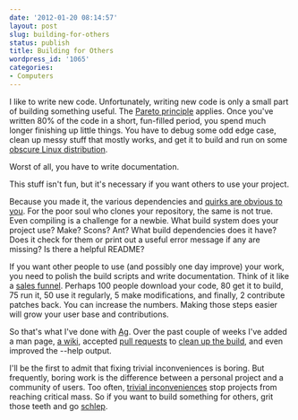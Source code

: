 ```yaml
---
date: '2012-01-20 08:14:57'
layout: post
slug: building-for-others
status: publish
title: Building for Others
wordpress_id: '1065'
categories:
- Computers
---
```


I like to write new code. Unfortunately, writing new code is only a small part of building something useful. The [Pareto principle](http://en.wikipedia.org/wiki/Pareto_principle) applies. Once you've written 80% of the code in a short, fun-filled period, you spend much longer finishing up little things. You have to debug some odd edge case, clean up messy stuff that mostly works, and get it to build and run on some [obscure Linux distribution](http://www.ubuntu.com/).

Worst of all, you have to write documentation.

This stuff isn't fun, but it's necessary if you want others to use your project.

Because you made it, the various dependencies and [quirks are obvious to you](http://lesswrong.com/lw/ke/illusion_of_transparency_why_no_one_understands/). For the poor soul who clones your repository, the same is not true. Even compiling is a challenge for a newbie. What build system does your project use? Make? Scons? Ant? What build dependencies does it have? Does it check for them or print out a useful error message if any are missing? Is there a helpful README?

If you want other people to use (and possibly one day improve) your work, you need to polish the build scripts and write documentation. Think of it like a [sales funnel](http://en.wikipedia.org/wiki/Sales_process). Perhaps 100 people download your code, 80 get it to build, 75 run it, 50 use it regularly, 5 make modifications, and finally, 2 contribute patches back. You can increase the numbers. Making those steps easier will grow your user base and contributions. 

So that's what I've done with [Ag](/2011/12/27/the-silver-searcher-better-than-ack/). Over the past couple of weeks I've added a man page, [a wiki](https://github.com/ggreer/the_silver_searcher/wiki), accepted [pull requests](https://github.com/ggreer/the_silver_searcher/pull/9) to [clean up the build](https://github.com/ggreer/the_silver_searcher/pull/10), and even improved the --help output. 

I'll be the first to admit that fixing trivial inconveniences is boring. But frequently, boring work is the difference between a personal project and a community of users. Too often, [trivial inconveniences](http://lesswrong.com/lw/f1/beware_trivial_inconveniences/) stop projects from reaching critical mass. So if you want to build something for others, grit those teeth and go [schlep](http://paulgraham.com/schlep.html).
